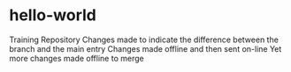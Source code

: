 # hello-world
Training Repository
Changes made to indicate the difference between the branch and the main entry
Changes made offline and then sent on-line
Yet more changes made offline to merge

